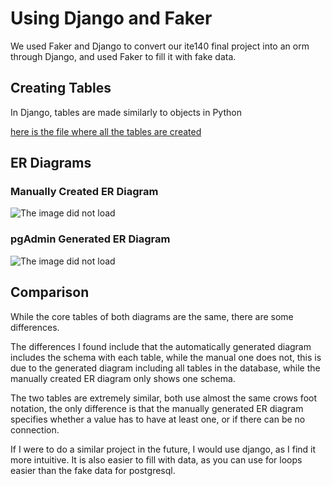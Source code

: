 # Using Django and Faker
We used Faker and Django to convert our ite140 final project into an orm through Django, and used Faker to fill it with fake data.

## Creating Tables
In Django, tables are made similarly to objects in Python

[here is the file where all the tables are created](https://github.com/AdamH-python/orm/blob/main/db/models.py)
## ER Diagrams

### Manually Created ER Diagram
<img src="/Users/1010947/Desktop/itd256/Other/COSTCO.png" alt="The image did not load">

### pgAdmin Generated ER Diagram
<img src="/Users/1010947/Desktop/itd256/Other/Django_ER_Diagram.png" alt="The image did not load">

## Comparison
While the core tables of both diagrams are the same, there are some differences.

The differences I found include that the automatically generated diagram includes the schema with each table, while the manual one does not, this is due to the generated diagram including all tables in the database, while the manually created ER diagram only shows one schema.

The two tables are extremely similar, both use almost the same crows foot notation, the only difference is that the manually generated ER diagram specifies whether a value has to have at least one, or if there can be no connection.

If I were to do a similar project in the future, I would use django, as I find it more intuitive. It is also easier to fill with data, as you can use for loops easier than the fake data for postgresql.
